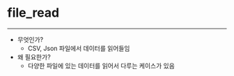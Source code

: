 # file_read
---

- 무엇인가?
    - CSV, Json 파일에서 데이터를 읽어들임
- 왜 필요한가?
    - 다양한 파일에 있는 데이터를 읽어서 다루는 케이스가 있음